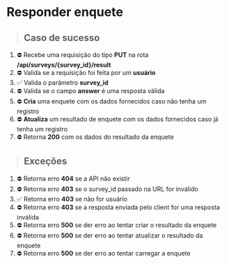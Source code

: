 # Responder enquete

> ## Caso de sucesso

1. ⛔️   Recebe uma requisição do tipo **PUT** na rota **/api/surveys/{survey_id}/result**
2. ⛔️   Valida se a requisição foi feita por um **usuário**
3. ✅   Valida o parâmetro **survey_id**
4. ⛔️   Valida se o campo **answer** é uma resposta válida
5. ⛔️   **Cria** uma enquete com os dados fornecidos caso não tenha um registro
6. ⛔️   **Atualiza** um resultado de enquete com os dados fornecidos caso já tenha um registro
7. ⛔️   Retorna **200** com os dados do resultado da enquete

> ## Exceções

1. ⛔️   Retorna erro **404** se a API não existir
2. ⛔️   Retorna erro **403** se o survey_id passado na URL for inválido
3. ✅   Retorna erro **403** se não for usuário
4. ⛔️   Retorna erro **403** se a resposta enviada pelo client for uma resposta inválida
5. ⛔️   Retorna erro **500** se der erro ao tentar criar o resultado da enquete
6. ⛔️   Retorna erro **500** se der erro ao tentar atualizar o resultado da enquete
7. ⛔️   Retorna erro **500** se der erro ao tentar carregar a enquete
